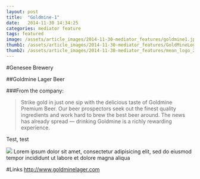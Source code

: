 ```yaml
---
layout: post
title:  "Goldmine-1"
date:   2014-11-30 14:34:25
categories: mediator feature
tags: featured
image: /assets/article_images/2014-11-30-mediator_features/goldmine1.jpg
thumb1: /assets/article_images/2014-11-30-mediator_features/GoldMineLogo_000_scaled.jpg
thumb2: /assets/article_images/2014-11-30-mediator_features/mean_logo_2.jpg
---
```

#Genesee Brewery

##Goldmine Lager Beer

###From the company:
>Strike gold in just one sip with the delicious taste of Goldmine Premium Beer. Our beer prospectors seek out the finest quality ingredients and work hard to brew the best beer around. The news has already spread — drinking Goldmine is a richly rewarding experience.

Test, test

<div class="testdiv">
  <img src="/assets/article_images/2014-11-30-mediator_features/mean_logo2.jpg"/>
  <testdiv>Lorem ipsum dolor sit amet, consectetur adipisicing elit, sed do eiusmod tempor incididunt ut labore et dolore magna aliqua</testdiv>
</div>

#Links
http://www.goldminelager.com
